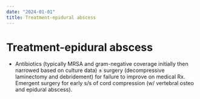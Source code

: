 ```yaml
---
date: "2024-01-01"
title: Treatment-epidural abscess
---
```


# Treatment-epidural abscess

* Antibiotics (typically MRSA and gram-negative coverage initially then narrowed based on culture data) ± surgery (decompressive laminectomy and debridement) for failure to improve on medical Rx. Emergent surgery for early s/s of cord compression (w/ vertebral osteo and epidural abscess).
